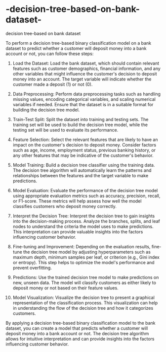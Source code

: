 # -decision-tree-based-on-bank-dataset-
 decision tree-based on bank dataset 


To perform a decision tree-based binary classification model on a bank dataset to predict whether a customer will deposit money into a bank account or not, you can follow these steps:

1. Load the Dataset: Load the bank dataset, which should contain relevant features such as customer demographics, financial information, and any other variables that might influence the customer's decision to deposit money into an account. The target variable will indicate whether the customer made a deposit (1) or not (0).

2. Data Preprocessing: Perform data preprocessing tasks such as handling missing values, encoding categorical variables, and scaling numerical variables if needed. Ensure that the dataset is in a suitable format for building the decision tree model.

3. Train-Test Split: Split the dataset into training and testing sets. The training set will be used to build the decision tree model, while the testing set will be used to evaluate its performance.

4. Feature Selection: Select the relevant features that are likely to have an impact on the customer's decision to deposit money. Consider factors such as age, income, employment status, previous banking history, or any other features that may be indicative of the customer's behavior.

5. Model Training: Build a decision tree classifier using the training data. The decision tree algorithm will automatically learn the patterns and relationships between the features and the target variable to make predictions.

6. Model Evaluation: Evaluate the performance of the decision tree model using appropriate evaluation metrics such as accuracy, precision, recall, or F1-score. These metrics will help assess how well the model classifies customers who deposit money correctly.

7. Interpret the Decision Tree: Interpret the decision tree to gain insights into the decision-making process. Analyze the branches, splits, and leaf nodes to understand the criteria the model uses to make predictions. This interpretation can provide valuable insights into the factors influencing customer behavior.

8. Fine-tuning and Improvement: Depending on the evaluation results, fine-tune the decision tree model by adjusting hyperparameters such as maximum depth, minimum samples per leaf, or criterion (e.g., Gini index or entropy). This step helps to optimize the model's performance and prevent overfitting.

9. Predictions: Use the trained decision tree model to make predictions on new, unseen data. The model will classify customers as either likely to deposit money or not based on their feature values.

10. Model Visualization: Visualize the decision tree to present a graphical representation of the classification process. This visualization can help in understanding the flow of the decision tree and how it categorizes customers.

By applying a decision tree-based binary classification model to the bank dataset, you can create a model that predicts whether a customer will deposit money into a bank account or not. The decision tree algorithm allows for intuitive interpretation and can provide insights into the factors influencing customer behavior.
